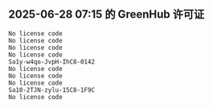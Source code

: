 ## 2025-06-28 07:15 的 GreenHub 许可证
```
No license code
No license code
No license code
No license code
Sa1y-w4qo-JvpH-IhC8-0142
No license code
No license code
No license code
Sa10-2TJN-zylu-15C8-1F9C
No license code
```
